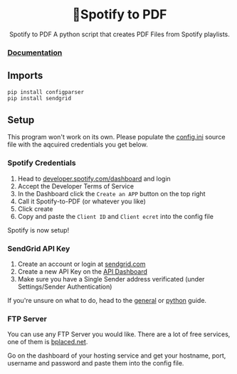 <div align=center>
  <h1>🎉Spotify to PDF</h1>Spotify to PDF
  A python script that creates PDF Files from Spotify playlists.
</div>

### [Documentation](https://github.com/baltermia/spotify-to-pdf/tree/main/docs#main-documentation)

## Imports
```
pip install configparser
pip install sendgrid
```

## Setup

This program won't work on its own. Please populate the [config.ini](https://github.com/baltermia/spotify-to-pdf/blob/main/src/config.ini) source file with the aqcuired credentials you get below.

### Spotify Credentials

1. Head to [developer.spotify.com/dashboard](https://developer.spotify.com/dashboard/) and login
2. Accept the Developer Terms of Service
3. In the Dashboard click the `Create an APP` button on the top right
4. Call it Spotify-to-PDF (or whatever you like)
5. Click create
6. Copy and paste the `Client ID` and `Client ecret` into the config file

Spotify is now setup!


### SendGrid API Key

1. Create an account or login at [sendgrid.com](https://sendgrid.com())
2. Create a new API Key on the [API Dashboard](https://app.sendgrid.com/settings/api_keys)
3. Make sure you have a Single Sender address verificated (under Settings/Sender Authentication)

If you're unsure on what to do, head to the [general](https://app.sendgrid.com/guide) or [python](https://app.sendgrid.com/guide/integrate/langs/python) guide.

### FTP Server

You can use any FTP Server you would like. There are a lot of free services, one of them is [bplaced.net](https://www.bplaced.net/). 

Go on the dashboard of your hosting service and get your hostname, port, username and password and paste them into the config file.
